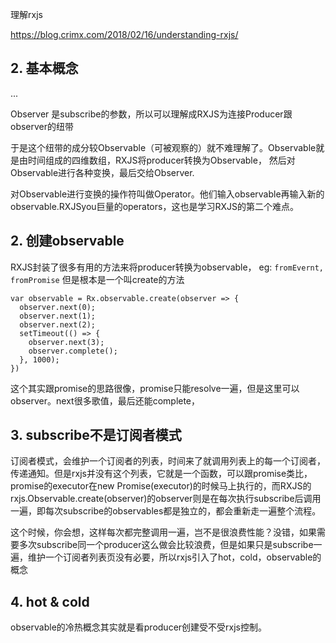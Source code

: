

理解rxjs

https://blog.crimx.com/2018/02/16/understanding-rxjs/


## 2. 基本概念
...

Observer 是subscribe的参数，所以可以理解成RXJS为连接Producer跟observer的纽带

于是这个纽带的成分较Observable（可被观察的）就不难理解了。Observable就是由时间组成的四维数组，RXJS将producer转换为Observable，
然后对Observable进行各种变换，最后交给Observer.


对Observable进行变换的操作符叫做Operator。他们输入observable再输入新的observable.RXJSyou巨量的operators，这也是学习RXJS的第二个难点。


## 2. 创建observable

RXJS封装了很多有用的方法来将producer转换为observable， eg: `fromEvernt, fromPromise` 但是根本是一个叫create的方法

```
var observable = Rx.observable.create(observer => {
  observer.next(0);
  observer.next(1);
  observer.next(2);
  setTimeout(() => {
    observer.next(3);
    observer.complete();
  }, 1000);
})
```

这个其实跟promise的思路很像，promise只能resolve一遍，但是这里可以observer。next很多歌值，最后还能complete，

## 3. subscribe不是订阅者模式

订阅者模式，会维护一个订阅者的列表，时间来了就调用列表上的每一个订阅者，传递通知。但是rxjs并没有这个列表，它就是一个函数，可以跟promise类比，promise的executor在new Promise(executor)的时候马上执行的，而RXJS的rxjs.Observable.create(observer)的observer则是在每次执行subscribe后调用一遍，即每次subscribe的observables都是独立的，都会重新走一遍整个流程。

这个时候，你会想，这样每次都完整调用一遍，岂不是很浪费性能？没错，如果需要多次subscribe同一个producer这么做会比较浪费，但是如果只是subscribe一遍，维护一个订阅者列表页没有必要，所以rxjs引入了hot，cold，observable的概念

## 4. hot & cold

observable的冷热概念其实就是看producer创建受不受rxjs控制。


